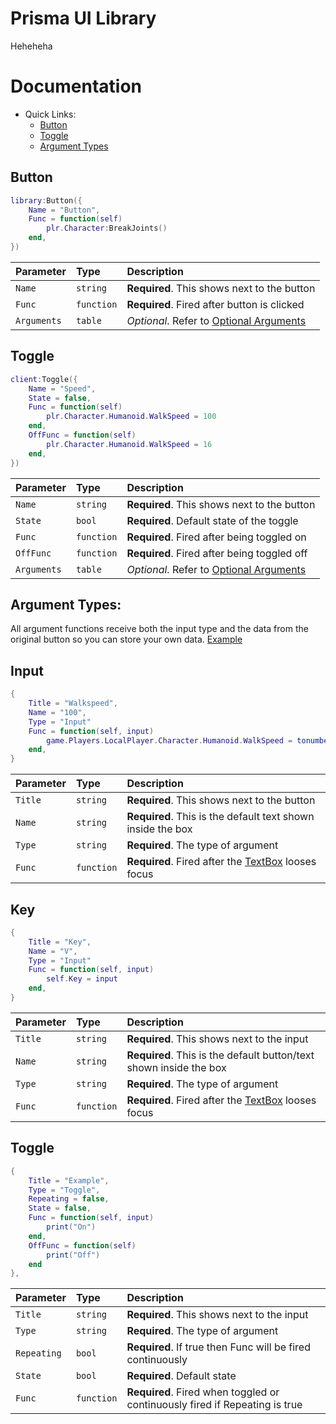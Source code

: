 
# Prisma UI Library

Heheheha


# Documentation

* Quick Links:
    - [Button](#Button)
    - [Toggle](#Toggle)
    - [Argument Types](#Argument-Types)

## Button

```lua
library:Button({
	Name = "Button",
	Func = function(self)
		plr.Character:BreakJoints()
	end,
})
```

| Parameter | Type     | Description                |
| :-------- | :------- | :------------------------- |
| `Name` | `string` | **Required**. This shows next to the button|
| `Func` | `function` | **Required**. Fired after button is clicked|
| `Arguments` | `table` | _Optional_. Refer to [Optional Arguments](#Argument-Types)

## Toggle

```lua
client:Toggle({
    Name = "Speed",
    State = false,
    Func = function(self)
        plr.Character.Humanoid.WalkSpeed = 100
    end,
    OffFunc = function(self)
        plr.Character.Humanoid.WalkSpeed = 16
    end,
})
```

| Parameter | Type     | Description                |
| :-------- | :------- | :------------------------- |
| `Name` | `string` | **Required**. This shows next to the button|
| `State` | `bool` | **Required**. Default state of the toggle|
| `Func` | `function` | **Required**. Fired after being toggled on|
| `OffFunc` | `function` | **Required**. Fired after being toggled off|
| `Arguments` | `table` | _Optional_. Refer to [Optional Arguments](#Argument-Types)




## Argument Types:

All argument functions receive both the input type and the data from the original button so you can store your own data. [Example](##Key)

## Input
```lua
{
    Title = "Walkspeed",
    Name = "100",
    Type = "Input"
    Func = function(self, input)
        game.Players.LocalPlayer.Character.Humanoid.WalkSpeed = tonumber(input)
    end,
}
```
| Parameter | Type     | Description                |
| :-------- | :------- | :------------------------- |
| `Title` | `string` | **Required**. This shows next to the button|
| `Name` | `string` | **Required**. This is the default text shown inside the box|
| `Type` | `string` | **Required**. The type of argument|
| `Func` | `function` | **Required**. Fired after the [TextBox](https://create.roblox.com/docs/reference/engine/classes/TextBox) looses focus|


## Key
```lua
{
    Title = "Key",
    Name = "V",
    Type = "Input"
    Func = function(self, input)
        self.Key = input
    end,
}
```
| Parameter | Type     | Description                |
| :-------- | :------- | :------------------------- |
| `Title` | `string` | **Required**. This shows next to the input|
| `Name` | `string` | **Required**. This is the default button/text shown inside the box|
| `Type` | `string` | **Required**. The type of argument|
| `Func` | `function` | **Required**. Fired after the [TextBox](https://create.roblox.com/docs/reference/engine/classes/TextBox) looses focus|

## Toggle
```lua
{
    Title = "Example",
    Type = "Toggle",
    Repeating = false,
    State = false,
    Func = function(self, input)
        print("On")
    end,
    OffFunc = function(self)
        print("Off")
    end
},
```
| Parameter | Type     | Description                |
| :-------- | :------- | :------------------------- |
| `Title` | `string` | **Required**. This shows next to the input|
| `Type` | `string` | **Required**. The type of argument|
| `Repeating` | `bool` | **Required**. If true then Func will be fired continuously|
| `State` | `bool` | **Required**. Default state|
| `Func` | `function` | **Required**. Fired when toggled or continuously fired if Repeating is true|